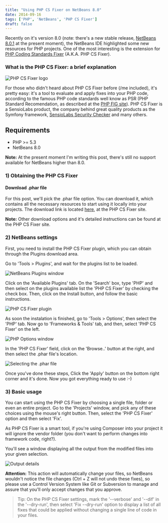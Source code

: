 ```yaml
---
title: "Using PHP CS Fixer on NetBeans 8.0"
date: 2014-09-16
tags: ['PHP', 'NetBeans', 'PHP CS Fixer']
draft: false
---
```


Recently on it's version 8.0 (note: there's a new stable release, [NetBeans 8.0.1](https://netbeans.org/downloads/) at the present moment), the NetBeans IDE highlighted some new resources for PHP projects. One of the most interesting is the extension for  [PHP Coding Standards Fixer](http://cs.sensiolabs.org/) (A.K.A. PHP CS Fixer).

### What is the PHP CS Fixer: a brief explanation

![PHP CS Fixer logo](/2014/09/16/php-cs-logo.png)

For those who didn't heard about PHP CS Fixer before (/me included), it's pretty easy: it's a tool to evaluate and apply fixes into your PHP code, according to the famous PHP code standards well know as PSR (PHP Standard Recomendation, as described at the [PHP FIG site](http://www.php-fig.org/)). PHP CS Fixer is a SensioLabs product, the company behind great quality products as the Symfony framework, [SensioLabs Security Checker](https://security.sensiolabs.org/) and many others.

## Requirements

* PHP >= 5.3
* NetBeans 8.0

**Note:** At the present moment I'm writing this post, there's still no support available for NetBeans higher than 8.0.

### 1) Obtaining the PHP CS Fixer

#### Download .phar file

For this post, we'll pick the .phar file option. You can download it, which contains all the necessary resources to start using it locally into your projects. The download link is located [here](http://get.sensiolabs.org/php-cs-fixer.phar), at the PHP CS Fixer site.

**Note:** Other download options and it's detailed instructions can be found at the PHP CS Fixer site.

### 2) NetBeans settings

First, you need to install the PHP CS Fixer plugin, which you can obtain through the Plugins download area.

Go to 'Tools > Plugins', and wait for the plugins list to be loaded.

![NetBeans Plugins window](/2014/09/16/nb-plugins.png)

Click on the 'Available Plugins' tab. On the 'Search' box, type 'PHP' and then select on the plugins available list the 'PHP CS Fixer' by checking the check box. Then, click on the Install button, and follow the basic instructions.

![PHP CS Fixer plugin](/2014/09/16/php-cs-fixer-plugin.png)

As soon the instalation is finished, go to 'Tools > Options', then select the 'PHP' tab. Now go to 'Frameworks & Tools' tab, and then, select 'PHP CS Fixer' on the left.

![PHP Options window](/2014/09/16/php-cs-fixer-options.png)

In the 'PHP CS Fixer' field, click on the 'Browse..' button at the right, and then select the .phar file's location.

![Selecting the .phar file](/2014/09/16/php-cs-fixer-browse.png)

Once you've done these steps, Click the 'Apply' button on the bottom right corner and it's done. Now you got everything ready to use :-)

### 3) Basic usage

You can start using the PHP CS Fixer by choosing a single file, folder or even an entire project. Go to the 'Projects' window, and pick any of these choices using the mouse's right button. Then, select the 'PHP CS Fixer' option and then select 'Fix'.

As PHP CS Fixer is a smart tool, if you're using Composer into your project it will ignore the vendor folder (you don't want to perform changes into framework code, right?).

You'll see a window displaying all the output from the modified files into your given selection.

![Output details](/2014/09/16/php-cs-fixer-output.png)

**Attention:** This action will automatically change your files, so NetBeans wouldn't notice the file changes (Ctrl + Z will not undo these fixes), so please use a Control Version System like Git or Subversion to manage and assure that you'll only accept changes that you approve.

> Tip: On the PHP CS Fixer settings, mark the '--verbose' and '--dif' in the '--dry-run', then select 'Fix --dry-run' option to display a list of all fixes that could be applied without changing a single line of code in your files.

